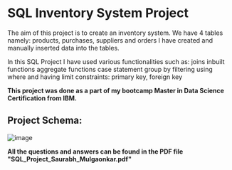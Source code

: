 # SQL Inventory System Project
The aim of this project is to create an inventory system.
We have 4 tables namely: products, purchases, suppliers and orders
I have created and manually inserted data into the tables.

In this SQL Project I have used various functionalities such as:
  joins
  inbuilt functions
  aggregate functions
  case statement
  group by
  filtering using where and having
  limit
  constraints: primary key, foreign key

**This project was done as a part of my bootcamp Master in Data Science Certification from IBM.**

## Project Schema:

![image](https://github.com/jobssaurabhmul/sql_project_1/assets/152073191/9939b976-a87d-433d-81dc-7f852ac66f46)

**All the questions and answers can be found in the PDF file "SQL_Project_Saurabh_Mulgaonkar.pdf"**
